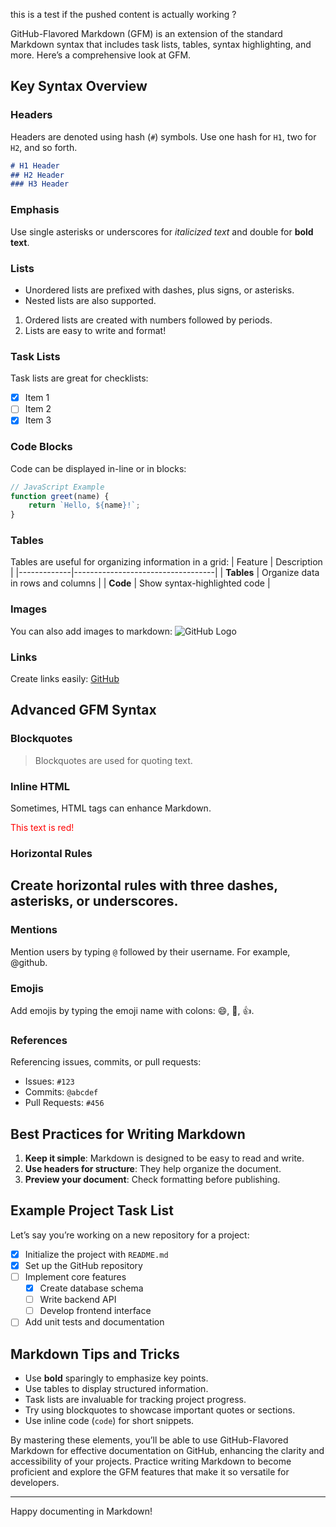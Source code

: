   this is a test if the pushed content is actually working ?
  
  GitHub-Flavored Markdown (GFM) is an extension of the standard Markdown syntax that includes task lists, tables, syntax highlighting, and more. Here’s a comprehensive look at GFM.

## Key Syntax Overview

### Headers
Headers are denoted using hash (`#`) symbols. Use one hash for `H1`, two for `H2`, and so forth.
```markdown
# H1 Header
## H2 Header
### H3 Header
```

### Emphasis
Use single asterisks or underscores for *italicized text* and double for **bold text**.

### Lists
- Unordered lists are prefixed with dashes, plus signs, or asterisks.
- Nested lists are also supported.

1. Ordered lists are created with numbers followed by periods.
2. Lists are easy to write and format!

### Task Lists
Task lists are great for checklists:
- [x] Item 1
- [ ] Item 2
- [x] Item 3

### Code Blocks
Code can be displayed in-line or in blocks:
```javascript
// JavaScript Example
function greet(name) {
    return `Hello, ${name}!`;
}
```

### Tables
Tables are useful for organizing information in a grid:
| Feature     | Description                       |
|-------------|-----------------------------------|
| **Tables**  | Organize data in rows and columns |
| **Code**    | Show syntax-highlighted code      |

### Images
You can also add images to markdown:
![GitHub Logo](https://github.githubassets.com/images/modules/logos_page/GitHub-Mark.png)

### Links
Create links easily: [GitHub](https://github.com)

## Advanced GFM Syntax

### Blockquotes
> Blockquotes are used for quoting text.

### Inline HTML
Sometimes, HTML tags can enhance Markdown.
<div style="color: red;">This text is red!</div>

### Horizontal Rules
Create horizontal rules with three dashes, asterisks, or underscores.
---

### Mentions
Mention users by typing `@` followed by their username. For example, @github.

### Emojis
Add emojis by typing the emoji name with colons: :smile:, :rocket:, :+1:.

### References
Referencing issues, commits, or pull requests:
- Issues: `#123`
- Commits: `@abcdef`
- Pull Requests: `#456`

## Best Practices for Writing Markdown

1. **Keep it simple**: Markdown is designed to be easy to read and write.
2. **Use headers for structure**: They help organize the document.
3. **Preview your document**: Check formatting before publishing.

## Example Project Task List
Let’s say you’re working on a new repository for a project:
- [x] Initialize the project with `README.md`
- [x] Set up the GitHub repository
- [ ] Implement core features
  - [x] Create database schema
  - [ ] Write backend API
  - [ ] Develop frontend interface
- [ ] Add unit tests and documentation

## Markdown Tips and Tricks

- Use **bold** sparingly to emphasize key points.
- Use tables to display structured information.
- Task lists are invaluable for tracking project progress.
- Try using blockquotes to showcase important quotes or sections.
- Use inline code (`code`) for short snippets.

By mastering these elements, you’ll be able to use GitHub-Flavored Markdown for effective documentation on GitHub, enhancing the clarity and accessibility of your projects. Practice writing Markdown to become proficient and explore the GFM features that make it so versatile for developers.

---

Happy documenting in Markdown!

